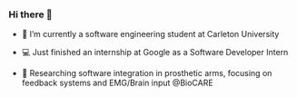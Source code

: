 ### Hi there 👋

- 🔭 I’m currently a software engineering student at Carleton University
- 💻 Just finished an internship at Google as a Software Developer Intern 
- 🦾 Researching software integration in prosthetic arms, focusing on feedback systems and EMG/Brain input @BioCARE 

  <!--![Views Badge](https://komarev.com/ghpvc/?username=kevinabeykoon&label=Profile%20views&color=0e75b6&style=flat)-->
<!--- - Check out my video entry to the Junior Breakthrough Challenge -->
  
  <!---[![IMAGE ALT TEXT HERE](https://img.youtube.com/vi/Priy1I0E8FI/0.jpg)](https://www.youtube.com/watch?v=Priy1I0E8FI)<img width="36.78%" src="https://github.com/kevinabeykoon/kevinabeykoon/assets/63886616/76e3531e-d61f-44ae-909e-2f0bbbae712c" alt="cover" />
  <!---               
<div align="center">
 <img width="50%" src="https://github.com/kevinabeykoon/kevinabeykoon/assets/63886616/76e3531e-d61f-44ae-909e-2f0bbbae712c" alt="cover" />
</div>
Here are some projects I've worked on:
![PacmanInspiredGame](https://github.com/kevinabeykoon/kevinabeykoon/assets/63886616/76e3531e-d61f-44ae-909e-2f0bbbae712c)
 -->
